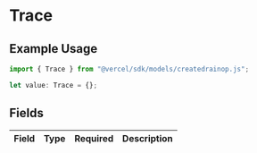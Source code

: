 # Trace

## Example Usage

```typescript
import { Trace } from "@vercel/sdk/models/createdrainop.js";

let value: Trace = {};
```

## Fields

| Field       | Type        | Required    | Description |
| ----------- | ----------- | ----------- | ----------- |